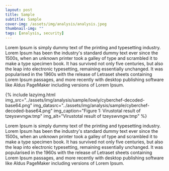 ```yaml
---
layout: post
title: Sample
subtitle: Sample
cover-img: /assets/img/analysis/analysis.jpeg
thumbnail-img: ""
tags: [analysis, security]
---
```

Lorem Ipsum is simply dummy text of the printing and typesetting industry. Lorem Ipsum has been the industry's standard dummy text ever since the 1500s, when an unknown printer took a galley of type and scrambled it to make a type specimen book. It has survived not only five centuries, but also the leap into electronic typesetting, remaining essentially unchanged. It was popularised in the 1960s with the release of Letraset sheets containing Lorem Ipsum passages, and more recently with desktop publishing software like Aldus PageMaker including versions of Lorem Ipsum.

{% include lazyimg.html img_src="../assets/img/analysis/sample/lowly/cyberchef-decoded-base64.png" img_datasrc="../assets/img/analysis/sample/cyberchef-decoded-base64.png" img_caption="Figure 1: Virustotal result of tzeyswvngw.tmp" img_alt="Virustotal result of tzeyswvngw.tmp" %}

Lorem Ipsum is simply dummy text of the printing and typesetting industry. Lorem Ipsum has been the industry's standard dummy text ever since the 1500s, when an unknown printer took a galley of type and scrambled it to make a type specimen book. It has survived not only five centuries, but also the leap into electronic typesetting, remaining essentially unchanged. It was popularised in the 1960s with the release of Letraset sheets containing Lorem Ipsum passages, and more recently with desktop publishing software like Aldus PageMaker including versions of Lorem Ipsum.
